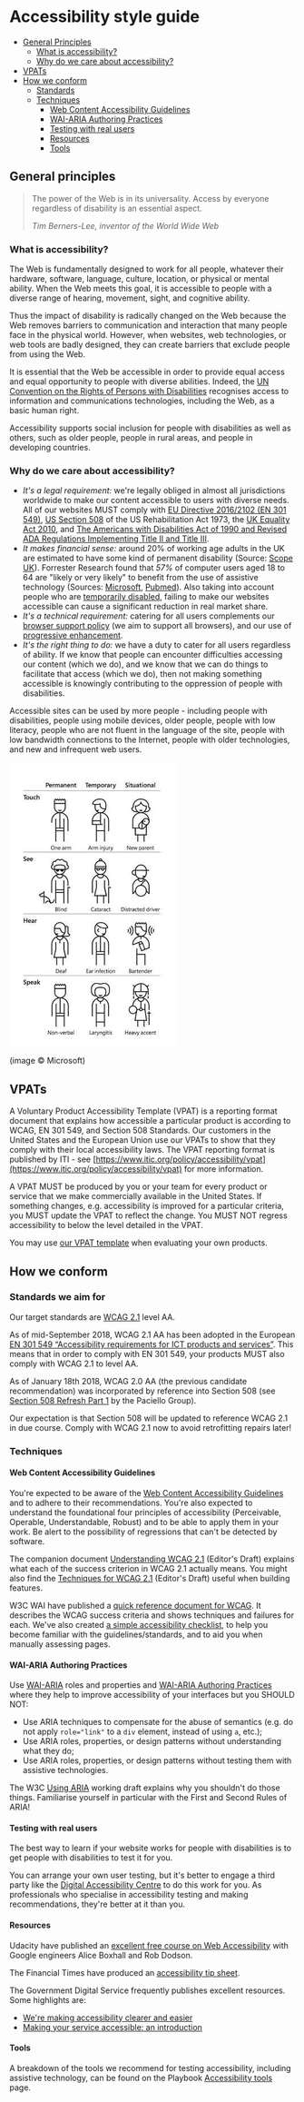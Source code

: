 # Accessibility style guide

- [General Principles](#general-principles)
  - [What is accessibility?](#what-is-accessibility)
  - [Why do we care about accessibility?](#why-do-we-care-about-accessibility)
- [VPATs](#vpats)
- [How we conform](#how-we-conform)
  - [Standards](#standards-we-aim-for)
  - [Techniques](#techniques)
    - [Web Content Accessibility Guidelines](#web-content-accessibility-guidelines)
    - [WAI-ARIA Authoring Practices](#wai-aria-authoring-practices)    
    - [Testing with real users](#testing-with-real-users)
    - [Resources](#resources)
    - [Tools](#tools)


## General principles

> The power of the Web is in its universality.
> Access by everyone regardless of disability is an essential aspect.
>
> _Tim Berners-Lee, inventor of the World Wide Web_


### What is accessibility?

The Web is fundamentally designed to work for all people, whatever their hardware, software, language, culture, location, or physical or mental ability. When the Web meets this goal, it is accessible to people with a diverse range of hearing, movement, sight, and cognitive ability.

Thus the impact of disability is radically changed on the Web because the Web removes barriers to communication and interaction that many people face in the physical world. However, when websites, web technologies, or web tools are badly designed, they can create barriers that exclude people from using the Web.

It is essential that the Web be accessible in order to provide equal access and equal opportunity to people with diverse abilities. Indeed, the [UN Convention on the Rights of Persons with Disabilities](https://www.un.org/development/desa/disabilities/) recognises access to information and communications technologies, including the Web, as a basic human right.

Accessibility supports social inclusion for people with disabilities as well as others, such as older people, people in rural areas, and people in developing countries.


### Why do we care about accessibility?
  
- *It's a legal requirement:* we're legally obliged in almost all jurisdictions worldwide to make our content accessible to users with diverse needs. All of our websites MUST comply with [EU Directive 2016/2102 (EN 301 549)](https://eur-lex.europa.eu/legal-content/EN/TXT/?qid=1571662799042&uri=CELEX:32016L2102), [US Section 508](https://www.section508.gov/) of the US Rehabilitation Act 1973, the [UK Equality Act 2010](http://www.legislation.gov.uk/ukpga/2010/15/contents), and [The Americans with Disabilities Act of 1990 and Revised ADA Regulations Implementing Title II and Title III](https://www.ada.gov/2010_regs.htm). 
- *It makes financial sense:* around 20% of working age adults in the UK are estimated to have some kind of permanent disability (Source: [Scope UK](https://www.scope.org.uk/media/disability-facts-figures)). Forrester Research found that *_57%_* of computer users aged 18 to 64 are "likely or very likely" to benefit from the use of assistive technology (Sources: [Microsoft](https://www.microsoft.com/en-us/download/details.aspx?id=18446), [Pubmed](https://www.ncbi.nlm.nih.gov/pmc/articles/PMC2788505/)). Also taking into account people who are [temporarily disabled](https://userway.org/blog/how-situational-disabilities-impact-us-all), failing to make our websites accessible can cause a significant reduction in real market share. 
- *It's a technical requirement:* catering for all users complements our [browser support policy](../practices/graded-browser-support.md) (we aim to support all browsers), and our use of [progressive enhancement](../practices/progressive-enhancement.md). 
- *It's the right thing to do:* we have a duty to cater for all users regardless of ability. If we know that people can encounter difficulties accessing our content (which we do), and we know that we can do things to facilitate that access (which we do), then not making something accessible is knowingly contributing to the oppression of people with disabilities.

Accessible sites can be used by more people - including people with disabilities, people using mobile devices, older people, people with low literacy, people who are not fluent in the language of the site, people with low bandwidth connections to the Internet, people with older technologies, and new and infrequent web users.

![Microsoft illustration of how designing for permanent disabilities helps many people facing temporary or situational disability](images/microsoft-accessibility.jpg)

(image &copy; Microsoft)


## VPATs

A Voluntary Product Accessibility Template (VPAT) is a reporting format document that explains how accessible a particular product is according to WCAG, EN 301 549, and Section 508 Standards. Our customers in the United States and the European Union use our VPATs to show that they comply with their local accessibility laws. The VPAT reporting format is published by ITI - see [https://www.itic.org/policy/accessibility/vpat](https://www.itic.org/policy/accessibility/vpat) for more information. 

A VPAT MUST be produced by you or your team for every product or service that we make commercially available in the United States. If something changes, e.g. accessibility is improved for a particular criteria, you MUST update the VPAT to reflect the change. You MUST NOT regress accessibility to below the level detailed in the VPAT.

You may use [our VPAT template](https://github.com/springernature/vpat) when evaluating your own products. 


## How we conform

### Standards we aim for

Our target standards are [WCAG 2.1](https://www.w3.org/TR/WCAG21/) level AA.

As of mid-September 2018, WCAG 2.1 AA has been adopted in the European [EN 301 549 “Accessibility requirements for ICT products and services”](https://www.w3.org/blog/2018/09/wcag-2-1-adoption-in-europe/). This means that in order to comply with EN 301 549, your products MUST also comply with WCAG 2.1 to level AA.

As of January 18th 2018, WCAG 2.0 AA (the previous candidate recommendation) was incorporated by reference into Section 508 (see [Section 508 Refresh Part 1](https://www.paciellogroup.com/blog/2017/01/section-508-refresh-part-1/) by the Paciello Group). 

Our expectation is that Section 508 will be updated to reference WCAG 2.1 in due course. Comply with WCAG 2.1 now to avoid retrofitting repairs later!  


### Techniques

#### Web Content Accessibility Guidelines

You're expected to be aware of the [Web Content Accessibility Guidelines](https://www.w3.org/TR/WCAG21/) and to adhere to their recommendations. You're also expected to understand the foundational four principles of accessibility (Perceivable, Operable, Understandable, Robust) and to be able to apply them in your work. Be alert to the possibility of regressions that can't be detected by software.

The companion document [Understanding WCAG 2.1](https://www.w3.org/WAI/WCAG21/Understanding/) (Editor's Draft) explains what each of the success criterion in WCAG 2.1 actually means. You might also find the [Techniques for WCAG 2.1](https://www.w3.org/WAI/WCAG21/Techniques/) (Editor's Draft) useful when building features. 

W3C WAI have published a [quick reference document for WCAG](https://www.w3.org/WAI/WCAG21/quickref/?versions=2.0). It describes the WCAG success criteria and shows techniques and failures for each. We've also created [a simple accessibility checklist](accessibility-checklist.md), to help you become familiar with the guidelines/standards, and to aid you when manually assessing pages. 

#### WAI-ARIA Authoring Practices

Use [WAI-ARIA](https://www.w3.org/TR/wai-aria/) roles and properties and [WAI-ARIA Authoring Practices](http://w3.org/TR/wai-aria-practices/) where they help to improve accessibility of your interfaces but you SHOULD NOT: 
* Use ARIA techniques to compensate for the abuse of semantics (e.g. do not apply `role="link"` to a `div` element, instead of using `a`, etc.);
* Use ARIA roles, properties, or design patterns without understanding what they do;
* Use ARIA roles, properties, or design patterns without testing them with assistive technologies.

The W3C [Using ARIA](https://www.w3.org/TR/using-aria/#NOTES) working draft explains why you shouldn't do those things. Familiarise yourself in particular with the First and Second Rules of ARIA! 


#### Testing with real users

The best way to learn if your website works for people with disabilities is to get people with disabilities to test it for you. 

You can arrange your own user testing, but it's better to engage a third party like the [Digital Accessibility Centre](http://www.digitalaccessibilitycentre.org/) to do this work for you. As professionals who specialise in accessibility testing and making recommendations, they're better at it than you. 


#### Resources

Udacity have published an [excellent free course on Web Accessibility](https://www.udacity.com/course/web-accessibility--ud891) with Google engineers Alice Boxhall and Rob Dodson. 

The Financial Times have produced an [accessibility tip sheet](https://ft-interactive.github.io/accessibility/index.html).

The Government Digital Service frequently publishes excellent resources. Some highlights are:

* [We're making accessibility clearer and easier](https://gds.blog.gov.uk/2017/10/23/were-making-accessibility-clearer-and-easier/)
* [Making your service accessible: an introduction](https://www.gov.uk/service-manual/helping-people-to-use-your-service/making-your-service-accessible-an-introduction)

#### Tools 

A breakdown of the tools we recommend for testing accessibility, including assistive technology, can be found on the Playbook [Accessibility tools](tools.md) page. 
